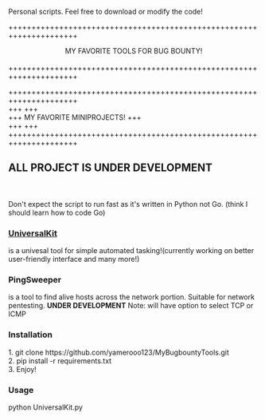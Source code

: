 Personal scripts. Feel free to download or modify the code!<br />

+++++++++++++++++++++++++++++++++++++++++++++++++++++++++++++++++++++<br />
<center>MY FAVORITE TOOLS FOR BUG BOUNTY!</center><br />
+++++++++++++++++++++++++++++++++++++++++++++++++++++++++++++++++++++<br />







+++++++++++++++++++++++++++++++++++++++++++++++++++++++++++++++++++++<br />
+++                                                               +++<br />
+++               MY FAVORITE MINIPROJECTS!                       +++<br />
+++                                                               +++<br />
+++++++++++++++++++++++++++++++++++++++++++++++++++++++++++++++++++++<br />
<h2><b>ALL PROJECT IS UNDER DEVELOPMENT</b></h2><br />
<br />
Don't expect the script to run fast as it's written in Python not Go. (think I should learn how to code Go)
<br />
<u><h3>UniversalKit</h3></u>
is a univesal tool for simple automated tasking!(currently working on better user-friendly interface and many more!)<br />
<p><h3>PingSweeper</h3></p> is a tool to find alive hosts across the network portion. Suitable for network pentesting. <b>UNDER DEVELOPMENT</b> Note: will have option to select TCP or ICMP

<h3>Installation</h3>
1. git clone https://github.com/yamerooo123/MyBugbountyTools.git<br />
2. pip install -r requirements.txt<br />
3. Enjoy!<br />

<h3>Usage</h3>
python UniversalKit.py <br />


